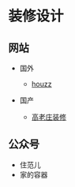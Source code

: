 # 装修设计



## 网站

- 国外
  - [houzz](https://www.houzz.com/)

- 国产
  - [高老庄装修](https://www.zhihu.com/org/gao-lao-zhuang-zhuang-xiu/activities)

## 公众号

- 住范儿
- 家的容器

